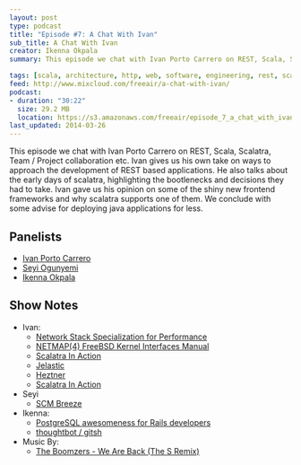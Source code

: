 ```yaml
---
layout: post
type: podcast
title: "Episode #7: A Chat With Ivan"
sub_title: A Chat With Ivan
creator: Ikenna Okpala
summary: This episode we chat with Ivan Porto Carrero on REST, Scala, Scalatra, Team / Project collaboration etc. Ivan gives us his own take on ways to approach the development of REST based applications. He also talks about the early days of scalatra, highlighting the bootlenecks and decisions they had to take. Ivan gave us his opinion on some of the shiny new frontend frameworks and why scalatra supports one of them. We conclude with some advise for deploying java applications for less.

tags: [scala, architecture, http, web, software, engineering, rest, scalatra, ruby, swagger-ui]
feed: http://www.mixcloud.com/freeair/a-chat-with-ivan/
podcast:
- duration: "30:22"
  size: 29.2 MB
  location: https://s3.amazonaws.com/freeair/episode_7_a_chat_with_ivan.mp3
last_updated: 2014-03-26
---
```


This episode we chat with Ivan Porto Carrero on REST, Scala, Scalatra, Team / Project collaboration etc. Ivan gives us his own take on ways to approach the development of REST based applications. He also talks about the early days of scalatra, highlighting the bootlenecks and decisions they had to take. Ivan gave us his opinion on some of the shiny new frontend frameworks and why scalatra supports one of them. We conclude with some advise for deploying java applications for less.

Panelists
---------

* [Ivan Porto Carrero](http://flanders.co.nz/)
* [Seyi Ogunyemi](http://micrypt.com)
* [Ikenna Okpala](http://www.ikennaokpala.com)

Show Notes
----------

* Ivan:
  * [Network Stack Specialization for Performance](http://conferences.sigcomm.org/hotnets/2013/papers/hotnets-final43.pdf)
  * [NETMAP(4) FreeBSD Kernel Interfaces Manual](http://www.freebsd.org/cgi/man.cgi?query=netmap&sektion=4)
  * [Scalatra In Action](http://www.manning.com/carrero2/)
  * [Jelastic](http://jelastic.com/)
  * [Heztner](http://www.hetzner.de/)
  * [Scalatra In Action](http://www.manning.com/carrero2/)
* Seyi
  * [SCM Breeze](https://github.com/ndbroadbent/scm_breeze)
* Ikenna:
  * [PostgreSQL awesomeness for Rails developers](http://www.amberbit.com/blog/2014/2/4/postgresql-awesomeness-for-rails-developers/)
  * [thoughtbot / gitsh](https://github.com/thoughtbot/gitsh)
* Music By:
  * [The Boomzers - We Are Back (The S Remix)](http://www.youtube.com/watch?v=MEYHp7R4Lp0)